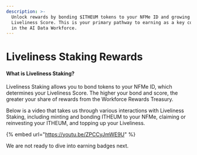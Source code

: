 ```yaml
---
description: >-
  Unlock rewards by bonding $ITHEUM tokens to your NFMe ID and growing your
  Liveliness Score. This is your primary pathway to earning as a key contributor
  in the AI Data Workforce.
---
```


# Liveliness Staking Rewards

#### What is Liveliness Staking?

Liveliness Staking allows you to bond tokens to your NFMe ID, which determines your Liveliness Score. The higher your bond and score, the greater your share of rewards from the Workforce Rewards Treasury.&#x20;

Below is a video that takes us through various interactions with Liveliness Staking, including minting and bonding ITHEUM to your NFMe, claiming or reinvesting your ITHEUM, and topping up your Liveliness.

{% embed url="https://youtu.be/ZPCCyJmWE9U" %}

&#x20;We are not ready to dive into earning badges next.
